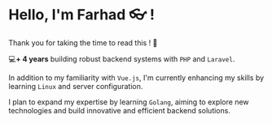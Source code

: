 # Hello, I'm Farhad 👓 !

Thank you for taking the time to read this ! 🙏

💻<strong>+ 4 years</strong> building robust backend systems with `PHP` and `Laravel`.

In addition to my familiarity with `Vue.js`, I'm currently enhancing
my skills by learning `Linux` and server configuration.<br>

I plan to expand my expertise by learning `Golang`, aiming to
explore new technologies and build innovative and efficient backend solutions.
